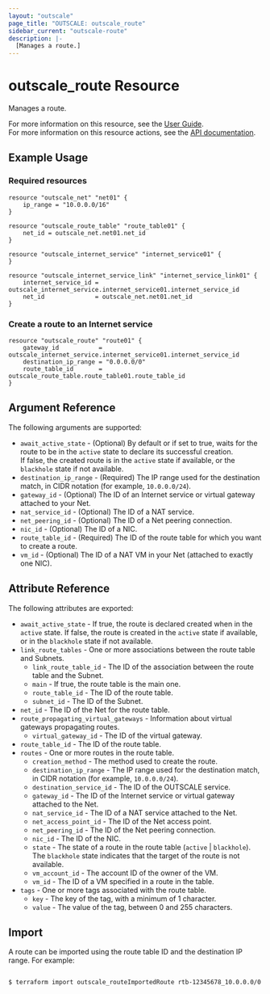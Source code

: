 ```yaml
---
layout: "outscale"
page_title: "OUTSCALE: outscale_route"
sidebar_current: "outscale-route"
description: |-
  [Manages a route.]
---
```


# outscale_route Resource

Manages a route.

For more information on this resource, see the [User Guide](https://docs.outscale.com/en/userguide/About-Route-Tables.html).  
For more information on this resource actions, see the [API documentation](https://docs.outscale.com/api#3ds-outscale-api-route).

## Example Usage

### Required resources

```hcl
resource "outscale_net" "net01" {
	ip_range = "10.0.0.0/16"
}

resource "outscale_route_table" "route_table01" {
	net_id = outscale_net.net01.net_id
}

resource "outscale_internet_service" "internet_service01" {
}

resource "outscale_internet_service_link" "internet_service_link01" {
	internet_service_id = outscale_internet_service.internet_service01.internet_service_id
	net_id              = outscale_net.net01.net_id
}
```

### Create a route to an Internet service

```hcl
resource "outscale_route" "route01" {
	gateway_id           = outscale_internet_service.internet_service01.internet_service_id
	destination_ip_range = "0.0.0.0/0"
	route_table_id       = outscale_route_table.route_table01.route_table_id
}
```

## Argument Reference

The following arguments are supported:

* `await_active_state` - (Optional) By default or if set to true, waits for the route to be in the `active` state to declare its successful creation.<br />If false, the created route is in the `active` state if available, or the `blackhole` state if not available.
* `destination_ip_range` - (Required) The IP range used for the destination match, in CIDR notation (for example, `10.0.0.0/24`).
* `gateway_id` - (Optional) The ID of an Internet service or virtual gateway attached to your Net.
* `nat_service_id` - (Optional) The ID of a NAT service.
* `net_peering_id` - (Optional) The ID of a Net peering connection.
* `nic_id` - (Optional) The ID of a NIC.
* `route_table_id` - (Required) The ID of the route table for which you want to create a route.
* `vm_id` - (Optional) The ID of a NAT VM in your Net (attached to exactly one NIC).

## Attribute Reference

The following attributes are exported:

* `await_active_state` - If true, the route is declared created when in the `active` state. If false, the route is created in the `active` state if available, or in the `blackhole` state if not available.
* `link_route_tables` - One or more associations between the route table and Subnets.
    * `link_route_table_id` - The ID of the association between the route table and the Subnet.
    * `main` - If true, the route table is the main one.
    * `route_table_id` - The ID of the route table.
    * `subnet_id` - The ID of the Subnet.
* `net_id` - The ID of the Net for the route table.
* `route_propagating_virtual_gateways` - Information about virtual gateways propagating routes.
    * `virtual_gateway_id` - The ID of the virtual gateway.
* `route_table_id` - The ID of the route table.
* `routes` - One or more routes in the route table.
    * `creation_method` - The method used to create the route.
    * `destination_ip_range` - The IP range used for the destination match, in CIDR notation (for example, `10.0.0.0/24`).
    * `destination_service_id` - The ID of the OUTSCALE service.
    * `gateway_id` - The ID of the Internet service or virtual gateway attached to the Net.
    * `nat_service_id` - The ID of a NAT service attached to the Net.
    * `net_access_point_id` - The ID of the Net access point.
    * `net_peering_id` - The ID of the Net peering connection.
    * `nic_id` - The ID of the NIC.
    * `state` - The state of a route in the route table (`active` \| `blackhole`). The `blackhole` state indicates that the target of the route is not available.
    * `vm_account_id` - The account ID of the owner of the VM.
    * `vm_id` - The ID of a VM specified in a route in the table.
* `tags` - One or more tags associated with the route table.
    * `key` - The key of the tag, with a minimum of 1 character.
    * `value` - The value of the tag, between 0 and 255 characters.

## Import

A route can be imported using the route table ID and the destination IP range. For example:

```console

$ terraform import outscale_routeImportedRoute rtb-12345678_10.0.0.0/0

```